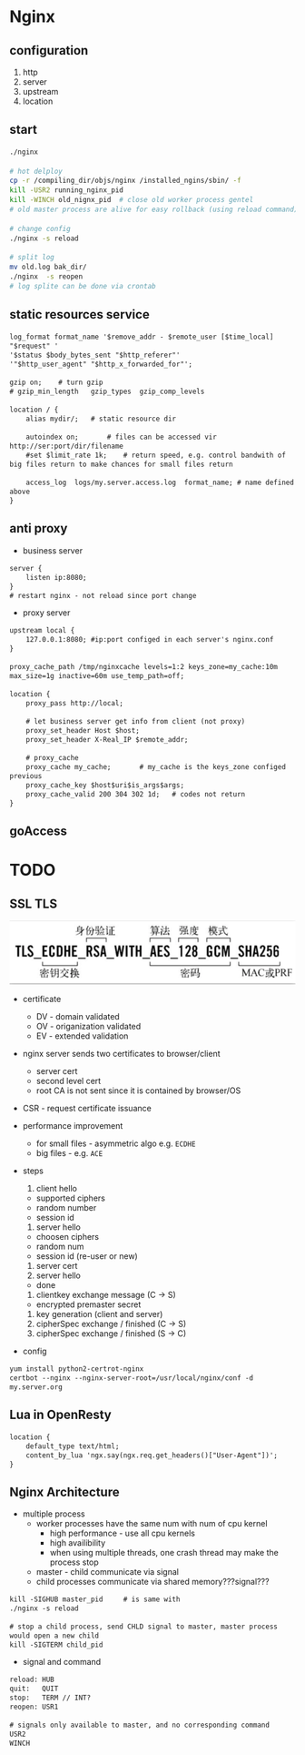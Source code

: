 # Nginx

## configuration
1. http
1. server
1. upstream
1. location

## start

```sh
./nginx

# hot delploy
cp -r /compiling_dir/objs/nginx /installed_ngins/sbin/ -f
kill -USR2 running_nginx_pid
kill -WINCH old_nignx_pid  # close old worker process gentel
# old master process are alive for easy rollback (using reload command)

# change config
./nginx -s reload

# split log
mv old.log bak_dir/
./nginx  -s reopen
# log splite can be done via crontab

```

## static resources service
```
log_format format_name '$remove_addr - $remote_user [$time_local] "$request" '
'$status $body_bytes_sent "$http_referer"'
'"$http_user_agent" "$http_x_forwarded_for"';

gzip on;	# turn gzip
# gzip_min_length	gzip_types	gzip_comp_levels

location / {
	alias mydir/; 	# static resource dir

	autoindex on;		# files can be accessed vir http://ser:port/dir/filename
	#set $limit_rate 1k; 	# return speed, e.g. control bandwith of big files return to make chances for small files return

	access_log  logs/my.server.access.log  format_name; # name defined above
}
```

## anti proxy

* business server
```
server { 
    listen ip:8080;
}
# restart nginx - not reload since port change
```

* proxy server
```
upstream local {
	127.0.0.1:8080; #ip:port configed in each server's nginx.conf
}

proxy_cache_path /tmp/nginxcache levels=1:2 keys_zone=my_cache:10m max_size=1g inactive=60m use_temp_path=off;

location {
	proxy_pass http://local;

	# let business server get info from client (not proxy)
	proxy_set_header Host $host;
	proxy_set_header X-Real_IP $remote_addr;

	# proxy_cache
	proxy_cache my_cache; 		# my_cache is the keys_zone configed previous
	proxy_cache_key $host$uri$is_args$args;
	proxy_cache_valid 200 304 302 1d;	# codes not return
}
```


## goAccess

# TODO

## SSL TLS

<img src="img/ssl_tls.png" />

* certificate
  * DV - domain validated
  * OV - origanization validated
  * EV - extended validation

* nginx server sends two certificates to browser/client
  * server cert
  * second level cert
  * root CA is not sent since it is contained by browser/OS

* CSR - request certificate issuance
* performance improvement
  * for small files - asymmetric algo e.g. `ECDHE`
  * big files - e.g. `ACE`

* steps
  1. client hello
    * supported ciphers
    * random number
    * session id
  1. server hello
    * choosen ciphers
    * random num
    * session id (re-user or new)
  1. server cert
  1. server hello
    * done
  1. clientkey exchange message (C -> S)
    * encrypted premaster secret
  1. key generation (client and server)
  1. cipherSpec exchange / finished (C -> S)
  1. cipherSpec exchange / finished (S -> C)


* config
```
yum install python2-certrot-nginx
certbot --nginx --nginx-server-root=/usr/local/nginx/conf -d my.server.org
```

## Lua in OpenResty
```
location {
	default_type text/html;
	content_by_lua 'ngx.say(ngx.req.get_headers()["User-Agent"])';
}
```

## Nginx Architecture
* multiple process
  * worker processes have the same num with num of cpu kernel
    * high performance - use all cpu kernels
    * high availibility
    * when using multiple threads, one crash thread may make the process stop
  * master - child communicate via signal
  * child processes communicate via shared memory???signal???

```
kill -SIGHUB master_pid 	# is same with
./nginx -s reload

# stop a child process, send CHLD signal to master, master process would open a new child
kill -SIGTERM child_pid
```

* signal and command
```
reload: HUB
quit:	QUIT
stop:	TERM // INT?
reopen:	USR1

# signals only available to master, and no corresponding command
USR2
WINCH
```













